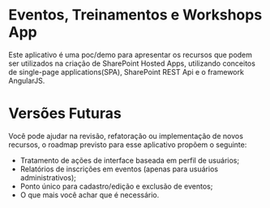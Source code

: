  Eventos, Treinamentos e Workshops App
===============

Este aplicativo &#233; uma poc/demo para apresentar os recursos que podem ser utilizados na cria&#231;&#227;o de SharePoint Hosted Apps, utilizando conceitos de single-page applications(SPA), SharePoint REST Api e o framework AngularJS.

Vers&#245;es Futuras
===============

Voc&#234; pode ajudar na revis&#227;o, refatora&#231;&#227;o ou implementa&#231;&#227;o de novos recursos, o roadmap previsto para esse aplicativo prop&#245;em o seguinte:

- Tratamento de a&#231;&#245;es de interface baseada em perfil de usu&#225;rios; 
- Relat&#243;rios de inscri&#231;&#245;es em eventos (apenas para usu&#225;rios administrativos);
- Ponto &#250;nico para cadastro/edi&#231;&#227;o e exclus&#227;o de eventos;
- O que mais voc&#234; achar que &#233; necess&#225;rio.

